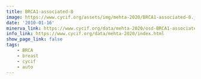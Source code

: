 ```yaml
---
title: BRCA1-associated-8
image: https://www.cycif.org/assets/img/mehta-2020/BRCA1-associated-8.jpg
date: '2010-01-16'
minerva_link: https://www.cycif.org/data/mehta-2020/osd-BRCA1-associated-8.html
info_link: https://www.cycif.org/data/mehta-2020/index.html
show_page_link: false
tags: 
    - BRCA
    - breast
    - cycif
    - auto
---
```

